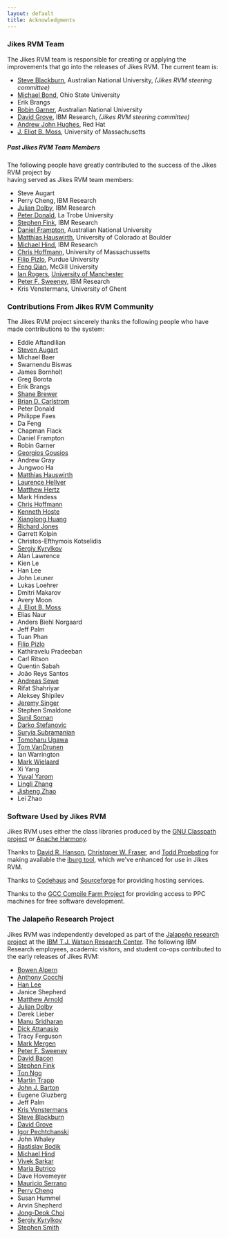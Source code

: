 ```yaml
--- 
layout: default 
title: Acknowledgments
---
```


### Jikes RVM Team

The Jikes RVM team is responsible for creating or applying the improvements that go into the releases of Jikes RVM. The current team is:

- [Steve Blackburn](http://cs.anu.edu.au/~Steve.Blackburn), Australian National University, _(Jikes RVM steering committee)_
- [Michael Bond](http://www.cs.utexas.edu/~mikebond/), Ohio State University
- Erik Brangs
- [Robin Garner](mailto:rgarner@users.sourceforge.net), Australian National University
- [David Grove](http://www.research.ibm.com/people/d/dgrove), IBM Research, _(Jikes RVM steering committee)_
- [Andrew John Hughes](http://fuseyism.com/), Red Hat
- [J. Eliot B. Moss](http://ali-www.cs.umass.edu/~moss), University of Massachusetts

##### Past Jikes RVM Team Members

The following people have greatly contributed to the success of the Jikes RVM project by  
 having served as Jikes RVM team members:

- Steve Augart
- Perry Cheng, IBM Research
- [Julian Dolby](mailto:dolby-oss@users.sourceforge.net), IBM Research
- [Peter Donald](http://www.realityforge.org/), La Trobe University
- [Stephen Fink](http://www.research.ibm.com/people/s/sfink), IBM Research
- [Daniel Frampton](mailto:dframpton-oss@users.sourceforge.net), Australian National University
- [Matthias Hauswirth](http://www.inf.unisi.ch/faculty/hauswirth), University of Colorado at Boulder
- [Michael Hind](http://www.research.ibm.com/people/h/hind), IBM Research
- [Chris Hoffmann](http://ali-www.cs.umass.edu/~hoffmann), University of Massachussetts
- [Filip Pizlo](http://homepage.mac.com/pizlo/), Purdue University
- [Feng Qian](http://www.sable.mcgill.ca/~fqian), McGill University
- [Ian Rogers](http://www.cs.man.ac.uk/~irogers/), [University of Manchester](http://www.manchester.ac.uk/)
- [Peter F. Sweeney](http://www.research.ibm.com/people/p/pfs), IBM Research
- Kris Venstermans, University of Ghent

### Contributions From Jikes RVM Community

The Jikes RVM project sincerely thanks the following people who have made contributions to the system:

- Eddie Aftandilian
- [Steven Augart](http://www.augart.com/)
- Michael Baer
- Swarnendu Biswas
- James Bornholt
- Greg Borota
- Erik Brangs
- [Shane Brewer](http://www.cs.ualberta.ca/~brewer)
- [Brian D. Carlstrom](http://carlstrom.com/)
- Peter Donald
- Philippe Faes
- Da Feng
- Chapman Flack
- Daniel Frampton
- Robin Garner
- [Georgios Gousios](http://istlab.dmst.aueb.gr/~george/)
- Andrew Gray
- Jungwoo Ha
- [Matthias Hauswirth](http://www.inf.unisi.ch/faculty/hauswirth)
- [Laurence Hellyer](http://www.cs.kent.ac.uk/people/rpg/lh243/)
- [Matthew Hertz](http://www-ali.cs.umass.edu/~hertz/)
- Mark Hindess
- [Chris Hoffmann](http://ali-www.cs.umass.edu/~hoffmann)
- [Kenneth Hoste](http://users.elis.ugent.be/~kehoste/)
- [Xianglong Huang](http://www.cs.utexas.edu/users/xlhuang)
- [Richard Jones](http://www.cs.kent.ac.uk/people/staff/rej/)
- Garrett Kolpin
- Christos-Efthymois Kotselidis
- [Sergiy Kyrylkov](http://www.cs.unm.edu/~sergiy)
- Alan Lawrence
- Kien Le
- Han Lee
- John Leuner
- Lukas Loehrer
- Dmitri Makarov
- Avery Moon
- [J. Eliot B. Moss](http://ali-www.cs.umass.edu/~moss)
- Elias Naur
- Anders Biehl Norgaard
- Jeff Palm
- Tuan Phan
- [Filip Pizlo](http://homepage.mac.com/pizlo/)
- Kathiravelu Pradeeban
- Carl Ritson
- Quentin Sabah
- João Reys Santos
- [Andreas Sewe](http://www.stg.tu-darmstadt.de/staff/andreas_sewe/)
- Rifat Shahriyar
- Aleksey Shipilev
- [Jeremy Singer](http://www.cs.man.ac.uk/~jsinger/)
- Stephen Smaldone
- [Sunil Soman](http://www.cs.ucsb.edu/~sunils)
- [Darko Stefanovic](http://www.cs.unm.edu/~darko)
- [Suryia Subramanian](http://www.cs.utexas.edu/~suriya/)
- [Tomoharu Ugawa](http://spa.cs.uec.ac.jp/~ugawa/index-e.html)
- [Tom VanDrunen](http://www.cs.purdue.edu/people/vandrutj)
- Ian Warrington
- [Mark Wielaard](http://klomp.org/mark)
- Xi Yang
- [Yuval Yarom](http://www.cs.adelaide.edu.au/~yval/)
- [Lingli Zhang](http://www.cs.ucsb.edu/~lingli_z)
- [Jisheng Zhao](http://www.cs.manchester.ac.uk/apt/people/jzhao/)
- Lei Zhao

### Software Used by Jikes RVM

Jikes RVM uses either the class libraries produced by the [GNU Classpath project](http://www.gnu.org/software/classpath) or [Apache Harmony](http://harmony.apache.org/).

Thanks to [David R. Hanson](http://research.microsoft.com/~drh), [Christoper W. Fraser](http://research.microsoft.com/~cwfraser), and [Todd Proebsting](http://research.microsoft.com/~toddpro) for making available the [iburg tool](http://cs.princeton.edu/software/iburg), which we've enhanced for use in Jikes RVM.

Thanks to [Codehaus](http://www.codehaus.org) and [Sourceforge](http://www.sourceforge.org) for providing hosting services.

Thanks to the [GCC Compile Farm Project](https://gcc.gnu.org/wiki/CompileFarm) for providing access to PPC machines for free software development.

### The Jalapeño Research Project

Jikes RVM was independently developed as part of the [Jalapeño research project](http://www.research.ibm.com/jalapeno) at the [IBM T.J. Watson Research Center](http://www.research.ibm.com). The following IBM Research employees, academic visitors, and student co-ops contributed to the early releases of Jikes RVM:

- [Bowen Alpern](mailto:alpern@watson.ibm.com)
- [Anthony Cocchi](mailto:tony1@us.ibm.com)
- [Han Lee](http://www.cs.colorado.edu/~hanlee)
- Janice Shepherd
- [Matthew Arnold](http://www.research.rutgers.edu/~marnold)
- [Julian Dolby](mailto:dolby@us.ibm.com)
- Derek Lieber
- [Manu Sridharan](http://www.cs.berkeley.edu/~manu_s)
- [Dick Attanasio](mailto:dicka@us.ibm.com)
- Tracy Ferguson
- [Mark Mergen](mailto:mergen@us.ibm.com)
- [Peter F. Sweeney](http://www.research.ibm.com/people/p/pfs)
- [David Bacon](http://www.research.ibm.com/people/d/dfb)
- [Stephen Fink](http://www.research.ibm.com/people/s/sfink)
- [Ton Ngo](mailto:ton@us.ibm.com)
- [Martin Trapp](mailto:Martin_Trapp@gm.de)
- [John J. Barton](http://www.hpl.hp.com/personal/John_Barton)
- Eugene Gluzberg
- Jeff Palm
- [Kris Venstermans](http://www.elis.ugent.be/~kvenster/research.html)
- [Steve Blackburn](http://cs.anu.edu.au/~Steve.Blackburn)
- [David Grove](http://www.research.ibm.com/people/d/dgrove)
- [Igor Pechtchanski](mailto:igor@watson.ibm.com)
- John Whaley
- [Rastislav Bodik](http://www.cs.berkeley.edu/~bodik)
- [Michael Hind](http://www.research.ibm.com/people/h/hind)
- [Vivek Sarkar](http://www.cs.rice.edu/~vsarkar/)
- [Maria Butrico](mailto:butrico@us.ibm.com)
- Dave Hovemeyer
- [Mauricio Serrano](http://www.intel.com/research/mrl/people/serrano_m.htm)
- [Perry Cheng](http://www.research.ibm.com/people/p/perryche)
- Susan Hummel
- Arvin Shepherd
- [Jong-Deok Choi](http://www.research.ibm.com/people/j/jdchoi)
- [Sergiy Kyrylkov](http://www.cs.unm.edu/~sergiy)
- [Stephen Smith](mailto:stesmith@us.ibm.com)
